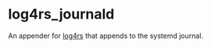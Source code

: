 # log4rs_journald

An appender for [log4rs](https://github.com/sfackler/log4rs) that appends to
the systemd journal.
